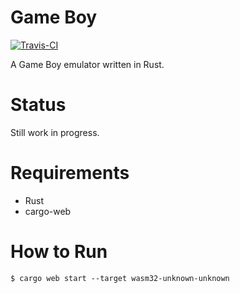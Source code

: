# Game Boy
[![Travis-CI](https://travis-ci.org/rim-buei/gameboy.svg)](https://travis-ci.org/rim-buei/gameboy)

A Game Boy emulator written in Rust.

# Status
Still work in progress.

# Requirements
- Rust
- cargo-web

# How to Run
```
$ cargo web start --target wasm32-unknown-unknown
```
